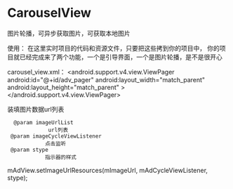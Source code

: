 # CarouselView
图片轮播，可异步获取图片，可获取本地图片

使用：
   在这里实时项目的代码和资源文件，只要把这些拷到你的项目中，
   你的项目就已经完成来了两个功能，一个是引导界面，一个是图片轮播，是不是很开心
   
 carousel_view.xml：
  <RelativeLayout xmlns:android="http://schemas.android.com/apk/res/android"
    android:id="@+id/ad_rl"
    android:layout_width="match_parent"
    android:layout_height="match_parent" >
    <android.support.v4.view.ViewPager
        android:id="@+id/adv_pager"
        android:layout_width="match_parent"
        android:layout_height="match_parent" >
    </android.support.v4.view.ViewPager>
    <LinearLayout
        android:id="@+id/viewGroup"
        android:layout_width="match_parent"
        android:layout_height="wrap_content"
        android:layout_alignParentBottom="true"
        android:layout_marginBottom="8dp"
        android:gravity="center"
        android:orientation="horizontal" >
    </LinearLayout>
   </RelativeLayout>

装填图片数据url列表

	  @param imageUrlList
	             url列表
	 @param imageCycleViewListener
	            点击监听
	 @param stype
	            指示器的样式
	 
mAdView.setImageUrlResources(mImageUrl, mAdCycleViewListener, stype);
